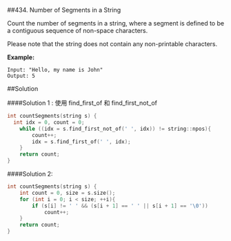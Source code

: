 ##434. Number of Segments in a String

Count the number of segments in a string, where a segment is defined to be a contiguous sequence of non-space characters.

Please note that the string does not contain any non-printable characters.

**Example:**
```
Input: "Hello, my name is John"
Output: 5
```

##Solution

####Solution 1 :  使用 find_first_of 和 find_first_not_of
```cpp
int countSegments(string s) {
  int idx = 0, count = 0;
	while ((idx = s.find_first_not_of(' ', idx)) != string::npos){
		count++;
		idx = s.find_first_of(' ', idx);
	}
	return count;
}
```

####Solution 2:
```cpp
int countSegments(string s) {
    int count = 0, size = s.size();
	for (int i = 0; i < size; ++i){
		if (s[i] != ' ' && (s[i + 1] == ' ' || s[i + 1] == '\0'))
			count++;
	}
	return count;
}
```